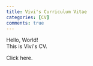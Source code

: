 ```yaml
---
title: Vivi's Curriculum Vitae 
categories: [CV]
comments: true
---
```


Hello, World!  
This is Vivi's CV. 

Click here.
